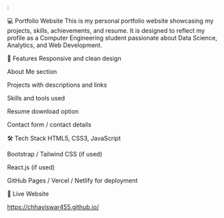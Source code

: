 :

💻 Portfolio Website
This is my personal portfolio website showcasing my projects, skills, achievements, and resume. It is designed to reflect my profile as a Computer Engineering student passionate about Data Science, Analytics, and Web Development.

🚀 Features
Responsive and clean design

About Me section

Projects with descriptions and links

Skills and tools used

Resume download option

Contact form / contact details

🛠️ Tech Stack
HTML5, CSS3, JavaScript

Bootstrap / Tailwind CSS (if used)

React.js (if used)

GitHub Pages / Vercel / Netlify for deployment

🔗 Live Website 


https://chhaviswar455.github.io/
